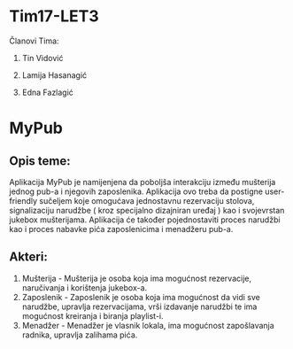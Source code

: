 ﻿# Tim17-LET3
Članovi Tima:

1. Tin Vidović

2. Lamija Hasanagić

3. Edna Fazlagić

# MyPub

## Opis teme:

Aplikacija MyPub je namijenjena da poboljša interakciju između mušterija jednog pub-a i njegovih zaposlenika. Aplikacija ovo treba da postigne user-friendly sučeljem koje omogućava jednostavnu rezervaciju stolova, signalizaciju narudžbe ( kroz specijalno dizajniran uređaj ) kao i svojevrstan jukebox mušterijama. Aplikacija će također pojednostaviti proces narudžbi kao i proces nabavke pića zaposlenicima i menadžeru pub-a.

## Akteri:

1. Mušterija - Mušterija je osoba koja ima mogućnost rezervacije, naručivanja i korištenja jukebox-a.
2. Zaposlenik - Zaposlenik je osoba koja ima mogućnost da vidi sve narudžbe, upravlja rezervacijama, vrši izdavanje narudžbi te ima mogućnost kreiranja i biranja playlist-i.
3. Menadžer - Menadžer je vlasnik lokala, ima mogućnost zapošlavanja radnika, upravlja zalihama pića.